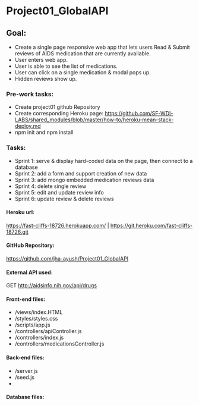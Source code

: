 # Project01_GlobalAPI


## Goal:
- Create a single page responsive web app that lets users Read & Submit reviews of AIDS medication that are currently available.
- User enters web app.
- User is able to see the list of medications.
- User can click on a single medication & modal pops up.
- Hidden reviews show up.


### Pre-work tasks:
- Create project01 github Repository
- Create corresponding Heroku page: https://github.com/SF-WDI-LABS/shared_modules/blob/master/how-to/heroku-mean-stack-deploy.md
- npm init and npm install


### Tasks:
- Sprint 1: serve & display hard-coded data on the page, then connect to a database
- Sprint 2: add a form and support creation of new data
- Sprint 3: add mongo embedded medication reviews data
- Sprint 4: delete single review
- Sprint 5: edit and update review info
- Sprint 6: update review & delete reviews


#### Heroku url:
https://fast-cliffs-18726.herokuapp.com/ |  https://git.heroku.com/fast-cliffs-18726.git

#### GitHub Repository:
https://github.com/jha-ayush/Project01_GlobalAPI

#### External API used:  
GET http://aidsinfo.nih.gov/api/drugs

#### Front-end files:
- /views/index.HTML
- /styles/styles.css
- /scripts/app.js
- /controllers/apiController.js
- /controllers/index.js
- /controllers/medicationsController.js

#### Back-end files:
- /server.js
- /seed.js
-

#### Database files:
